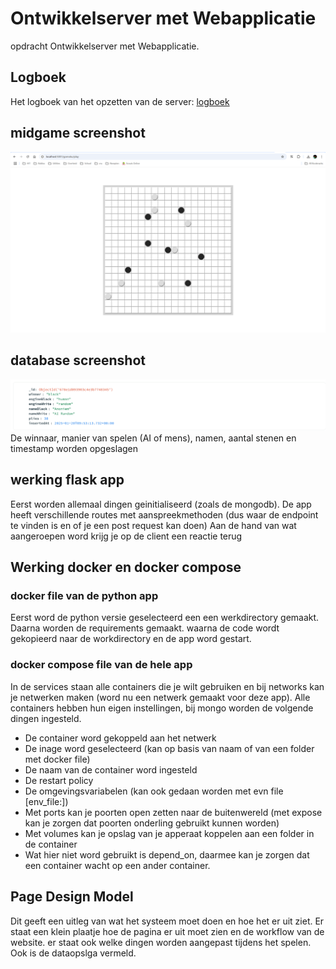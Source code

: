 # Ontwikkelserver met Webapplicatie
opdracht Ontwikkelserver met Webapplicatie.
## Logboek
Het logboek van het opzetten van de server: [logboek](Logboek.md)
## midgame screenshot
![midgame](midgame.png)
## database screenshot
![db](database.png)
De winnaar, manier van spelen (AI of mens), namen, aantal stenen en timestamp worden opgeslagen
## werking flask app
Eerst worden allemaal dingen geinitialiseerd (zoals de mongodb).
De app heeft verschillende routes met aanspreekmethoden (dus waar de endpoint te vinden is en of je een post request kan doen)
Aan de hand van wat aangeroepen word krijg je op de client een reactie terug
## Werking docker en docker compose
### docker file van de python app
Eerst word de python versie geselecteerd een een werkdirectory gemaakt. Daarna worden de requirements gemaakt. waarna de code wordt gekopieerd naar de workdirectory en de app word gestart.
### docker compose file van de hele app
In de services staan alle containers die je wilt gebruiken en bij networks kan je netwerken maken (word nu een netwerk gemaakt voor deze app).
Alle containers hebben hun eigen instellingen, bij mongo worden de volgende dingen ingesteld.
- De container word gekoppeld aan het netwerk
- De inage word geselecteerd (kan op basis van naam of van een folder met docker file)
- De naam van de container word ingesteld
- De restart policy
- De omgevingsvariabelen (kan ook gedaan worden met evn file [env_file:])
- Met ports kan je poorten open zetten naar de buitenwereld (met expose kan je zorgen dat poorten onderling gebruikt kunnen worden)
- Met volumes kan je opslag van je apperaat koppelen aan een folder in de container
- Wat hier niet word gebruikt is depend_on, daarmee kan je zorgen dat een container wacht op een ander container.
## Page Design Model
Dit geeft een uitleg van wat het systeem moet doen en hoe het er uit ziet. Er staat een klein plaatje hoe de pagina er uit moet zien en de workflow van de website. er staat ook welke dingen worden aangepast tijdens het spelen. Ook is de dataopslga vermeld.